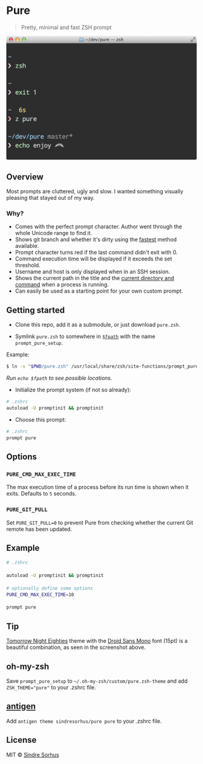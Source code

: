 # Pure

> Pretty, minimal and fast ZSH prompt

![screenshot](screenshot.png)


## Overview

Most prompts are cluttered, ugly and slow. I wanted something visually pleasing that stayed out of my way.

### Why?

- Comes with the perfect prompt character. Author went through the whole Unicode range to find it.
- Shows git branch and whether it's dirty using the [fastest](https://gist.github.com/3898739) method available.
- Prompt character turns red if the last command didn't exit with 0.
- Command execution time will be displayed if it exceeds the set threshold.
- Username and host is only displayed when in an SSH session.
- Shows the current path in the title and the [current directory and command](screenshot-title-cmd.png) when a process is running.
- Can easily be used as a starting point for your own custom prompt.


## Getting started

- Clone this repo, add it as a submodule, or just download `pure.zsh`.

- Symlink `pure.zsh` to somewhere in [`$fpath`](http://www.refining-linux.org/archives/46/ZSH-Gem-12-Autoloading-functions/) with the name `prompt_pure_setup`.

Example:

```sh
$ ln -s "$PWD/pure.zsh" /usr/local/share/zsh/site-functions/prompt_pure_setup
```
*Run `echo $fpath` to see possible locations.*

- Initialize the prompt system (if not so already):

```sh
# .zshrc
autoload -U promptinit && promptinit
```

- Choose this prompt:

```sh
# .zshrc
prompt pure
```


## Options

### `PURE_CMD_MAX_EXEC_TIME`

The max execution time of a process before its run time is shown when it exits. Defaults to `5` seconds.

### `PURE_GIT_PULL`

Set `PURE_GIT_PULL=0` to prevent Pure from checking whether the current Git remote has been updated.

## Example

```sh
# .zshrc

autoload -U promptinit && promptinit

# optionally define some options
PURE_CMD_MAX_EXEC_TIME=10

prompt pure
```


## Tip

[Tomorrow Night Eighties](https://github.com/chriskempson/tomorrow-theme) theme with the [Droid Sans Mono](http://www.google.com/webfonts/specimen/Droid+Sans+Mono) font (15pt) is a beautiful combination, as seen in the screenshot above.


## oh-my-zsh

Save `prompt_pure_setup` to `~/.oh-my-zsh/custom/pure.zsh-theme` and add `ZSH_THEME="pure"` to your .zshrc file.


## [antigen](https://github.com/zsh-users/antigen)

Add `antigen theme sindresorhus/pure pure` to your .zshrc file.


## License

MIT © [Sindre Sorhus](http://sindresorhus.com)
